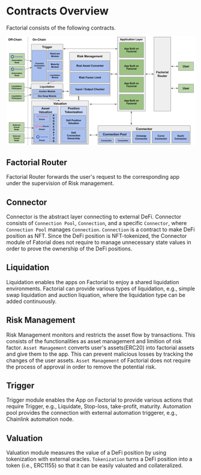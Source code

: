 # Contracts Overview

Factorial consists of the following contracts.

![Factorial Architecture](../images/factorial-architecture.png)

## Factorial Router

Factorial Router forwards the user's request to the corresponding app under the supervision of Risk management.

## Connector

Connector is the abstract layer connecting to external DeFi.
Connector consists of `Connection Pool`, `Connection`, and a specific `Connector`, where `Connection Pool` manages `Connection`.
`Connection` is a contract to make DeFi position as NFT.
Since the DeFi position is NFT-tokenized, the Connector module of Fatorial does not require to manage unnecessary state values in order to prove the ownership of the DeFi positions.

## Liquidation

Liquidation enables the apps on Factorial to enjoy a shared liquidation environments.
Factorial can provide various types of liquidation, e.g., simple swap liquidation and auction liquation, where the liquidation type can be added continuously.

## Risk Management

Risk Management monitors and restricts the asset flow by transactions.
This consists of the functionalities as asset management and limition of risk factor.
`Asset Management` converts user's assets(ERC20) into factorial assets and give them to the app.
This can prevent malicious losses by tracking the changes of the user assets.
`Asset Management` of Factorial does not require the process of approval in order to remove the potential risk.

## Trigger

Trigger module enables the App on Factorial to provide various actions that require Trigger, e.g., Liquidate, Stop-loss, take-profit, maturity.
Automation pool provides the connection with external automation triggerer, e.g., Chainlink automation node.

## Valuation

Valuation module measures the value of a DeFi position by using tokenization with external oracles.
`Tokenization` turns a DeFi position into a token (i.e., ERC1155) so that it can be easily valuated and collateralized.
